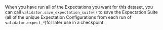 When you have run all of the Expectations you want for this dataset, you can call `validator.save_expectation_suite()` to save the Expectation Suite (all of the unique Expectation Configurations from each run of `validator.expect_*`)for later use in a checkpoint.

```python file=../../../../tests/integration/docusaurus/deployment_patterns/databricks_deployment_patterns_file_yaml_configs.py#L170
```

